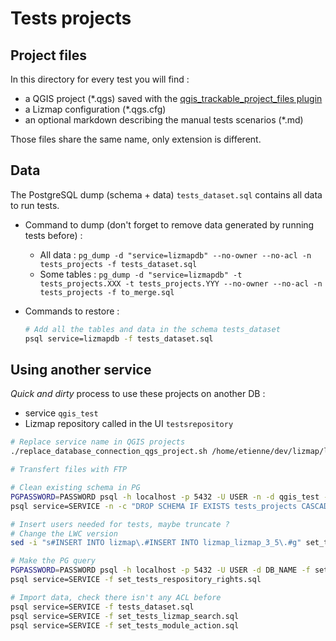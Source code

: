 # Tests projects

## Project files

In this directory for every test you will find :

* a QGIS project (*.qgs) saved with the [qgis_trackable_project_files plugin](https://github.com/opengisch/qgis_trackable_project_files)
* a Lizmap configuration (*.qgs.cfg)
* an optional markdown describing the manual tests scenarios (*.md)

Those files share the same name, only extension is different.

## Data

The PostgreSQL dump (schema + data) `tests_dataset.sql` contains all data to run tests.
* Command to dump (don't forget to remove data generated by running tests before) :
    * All data : `pg_dump -d "service=lizmapdb" --no-owner --no-acl -n tests_projects -f tests_dataset.sql`
    * Some tables : `pg_dump -d "service=lizmapdb" -t tests_projects.XXX -t tests_projects.YYY --no-owner --no-acl -n tests_projects -f to_merge.sql`

* Commands to restore :
  ```bash
  # Add all the tables and data in the schema tests_dataset
  psql service=lizmapdb -f tests_dataset.sql
  ```

## Using another service

*Quick and dirty* process to use these projects on another DB :

* service `qgis_test`
* Lizmap repository called in the UI `testsrepository`

```bash
# Replace service name in QGIS projects
./replace_database_connection_qgs_project.sh /home/etienne/dev/lizmap/lizmap-master/tests/qgis-projects/tests/ qgis_test

# Transfert files with FTP

# Clean existing schema in PG
PGPASSWORD=PASSWORD psql -h localhost -p 5432 -U USER -n -d qgis_test -c "DROP SCHEMA IF EXISTS tests_projects CASCADE"
psql service=SERVICE -n -c "DROP SCHEMA IF EXISTS tests_projects CASCADE"

# Insert users needed for tests, maybe truncate ?
# Change the LWC version
sed -i "s#INSERT INTO lizmap\.#INSERT INTO lizmap_lizmap_3_5\.#g" set_tests_respository_rights.sql

# Make the PG query
PGPASSWORD=PASSWORD psql -h localhost -p 5432 -U USER -d DB_NAME -f set_tests_respository_rights.sql
psql service=SERVICE -f set_tests_respository_rights.sql

# Import data, check there isn't any ACL before
psql service=SERVICE -f tests_dataset.sql
psql service=SERVICE -f set_tests_lizmap_search.sql
psql service=SERVICE -f set_tests_module_action.sql
```

